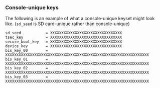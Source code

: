 ### Console-unique keys

The following is an example of what a console-unique keyset might look like. (`sd_seed` is SD card-unique rather than console-unique)

```
sd_seed           = XXXXXXXXXXXXXXXXXXXXXXXXXXXXXXXX
tsec_key          = XXXXXXXXXXXXXXXXXXXXXXXXXXXXXXXX
secure_boot_key   = XXXXXXXXXXXXXXXXXXXXXXXXXXXXXXXX
device_key        = XXXXXXXXXXXXXXXXXXXXXXXXXXXXXXXX
bis_key_00        = XXXXXXXXXXXXXXXXXXXXXXXXXXXXXXXXXXXXXXXXXXXXXXXXXXXXXXXXXXXXXXXX
bis_key_01        = XXXXXXXXXXXXXXXXXXXXXXXXXXXXXXXXXXXXXXXXXXXXXXXXXXXXXXXXXXXXXXXX
bis_key_02        = XXXXXXXXXXXXXXXXXXXXXXXXXXXXXXXXXXXXXXXXXXXXXXXXXXXXXXXXXXXXXXXX
bis_key_03        = XXXXXXXXXXXXXXXXXXXXXXXXXXXXXXXXXXXXXXXXXXXXXXXXXXXXXXXXXXXXXXXX
```